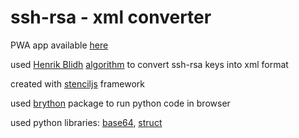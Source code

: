 # ssh-rsa - xml converter

PWA app available [here](https://ssh-rsa-to-xml.firebaseapp.com)

used [Henrik Blidh](https://gist.github.com/hbldh) [algorithm](https://gist.github.com/hbldh/1c99de93987cad0fe0b59983132b9f3c) to convert ssh-rsa keys into xml format

created with [stenciljs](https://stenciljs.com/) framework

used [brython](https://github.com/brython-dev/brython) package to run python code in browser

used python libraries: [base64](https://github.com/python/cpython/blob/3.7/Lib/base64.py), [struct](https://github.com/python/cpython/blob/master/Lib/struct.py)